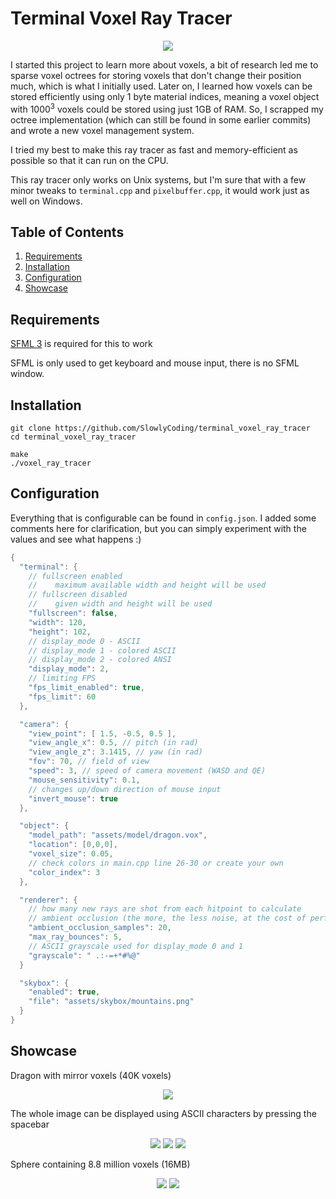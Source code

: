 # Terminal Voxel Ray Tracer

<p align="center">
<img src="https://github.com/SlowlyCoding/terminal-voxel-ray-tracer/blob/master/showcase/dragon1.png">

I started this project to learn more about voxels, a bit of research led me to sparse voxel octrees for storing voxels 
that don't change their position much, which is what I initially used. Later on, I learned how voxels can be stored efficiently 
using only 1 byte material indices, meaning a voxel object with $1000^3$ voxels could be stored using just 1GB of RAM. 
So, I scrapped my octree implementation (which can still be found in some earlier commits) and wrote a new voxel management system.

I tried my best to make this ray tracer as fast and memory-efficient as possible so that it can run on the CPU. 

This ray tracer only works on Unix systems, but I'm sure that with a few minor tweaks to `terminal.cpp` and `pixelbuffer.cpp`, it would work just as well on Windows.

## Table of Contents

1. [Requirements](#requirements)
2. [Installation](#installation)
3. [Configuration](#configuration)
4. [Showcase](#showcase)

## Requirements

[SFML 3](https://www.sfml-dev.org/download.php) is required for this to work

SFML is only used to get keyboard and mouse input, there is no SFML window.

## Installation

```shell
git clone https://github.com/SlowlyCoding/terminal_voxel_ray_tracer
cd terminal_voxel_ray_tracer
```
```shell
make
./voxel_ray_tracer
```

## Configuration

Everything that is configurable can be found in `config.json`. 
I added some comments here for clarification, but you can simply experiment with the values and see what happens :)
```cpp
{
  "terminal": {
    // fullscreen enabled
    //    maximum available width and height will be used
    // fullscreen disabled
    //    given width and height will be used 
    "fullscreen": false,
    "width": 120,
    "height": 102,
    // display_mode 0 - ASCII
    // display_mode 1 - colored ASCII
    // display_mode 2 - colored ANSI
    "display_mode": 2, 
    // limiting FPS
    "fps_limit_enabled": true,
    "fps_limit": 60
  },

  "camera": {
    "view_point": [ 1.5, -0.5, 0.5 ],
    "view_angle_x": 0.5, // pitch (in rad)
    "view_angle_z": 3.1415, // yaw (in rad)
    "fov": 70, // field of view
    "speed": 3, // speed of camera movement (WASD and QE)
    "mouse_sensitivity": 0.1,
    // changes up/down direction of mouse input
    "invert_mouse": true
  }, 

  "object": {
    "model_path": "assets/model/dragon.vox",
    "location": [0,0,0],
    "voxel_size": 0.05,
    // check colors in main.cpp line 26-30 or create your own
    "color_index": 3
  },

  "renderer": {
    // how many new rays are shot from each hitpoint to calculate
    // ambient occlusion (the more, the less noise, at the cost of performance)
    "ambient_occlusion_samples": 20,
    "max_ray_bounces": 5,
    // ASCII grayscale used for display_mode 0 and 1
    "grayscale": " .:-=+*#%@"
  }

  "skybox": {
    "enabled": true,
    "file": "assets/skybox/mountains.png"
  }
}
```

## Showcase

Dragon with mirror voxels (40K voxels)
<p align="center">
<img src="https://github.com/SlowlyCoding/terminal-voxel-ray-tracer/blob/master/showcase/dragon2.png">

The whole image can be displayed using ASCII characters by pressing the spacebar
<p align="center">
<img src="https://github.com/SlowlyCoding/terminal-voxel-ray-tracer/blob/master/showcase/teapot1.png">
<img src="https://github.com/SlowlyCoding/terminal-voxel-ray-tracer/blob/master/showcase/teapot2.png">
<img src="https://github.com/SlowlyCoding/terminal-voxel-ray-tracer/blob/master/showcase/teapot3.png">

Sphere containing 8.8 million voxels (16MB)
<p align="center">
<img src="https://github.com/SlowlyCoding/terminal-voxel-ray-tracer/blob/master/showcase/sphere1.png">
<img src="https://github.com/SlowlyCoding/terminal-voxel-ray-tracer/blob/master/showcase/sphere2.png">
